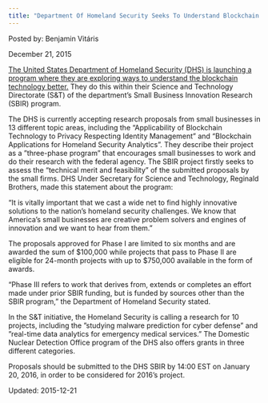 ```yaml
---
title: "Department Of Homeland Security Seeks To Understand Blockchain Tech"
---
```


Posted by: Benjamin Vitáris 

<span>December 21, 2015</span>

<p><a href="http://www.coindesk.com/department-of-homeland-security-calls-for-blockchain-research/">The United States Department of Homeland Security (DHS) is launching a program where they are exploring ways to understand the blockchain technology better.</a> They do this within their Science and Technology Directorate (S&amp;T) of the department’s Small Business Innovation Research (SBIR) program.</p>
<p>The DHS is currently accepting research proposals from small businesses in 13 different topic areas, including the &#8220;Applicability of Blockchain Technology to Privacy Respecting Identity Management&#8221; and &#8220;Blockchain Applications for Homeland Security Analytics&#8221;. They describe their project as a ”three-phase program” that encourages small businesses to work and do their research with the federal agency. The SBIR project firstly seeks to assess the &#8220;technical merit and feasibility&#8221; of the submitted proposals by the small firms. DHS Under Secretary for Science and Technology, Reginald Brothers, made this statement about the program:</p>
<p>&#8220;It is vitally important that we cast a wide net to find highly innovative solutions to the nation&#8217;s homeland security challenges. We know that America&#8217;s small businesses are creative problem solvers and engines of innovation and we want to hear from them.&#8221;</p>
<p>The proposals approved for Phase I are limited to six months and are awarded the sum of $100,000 while projects that pass to Phase II are eligible for 24-month projects with up to $750,000 available in the form of awards.</p>
<p>&#8220;Phase III refers to work that derives from, extends or completes an effort made under prior SBIR funding, but is funded by sources other than the SBIR program,&#8221; the Department of Homeland Security stated.</p>
<p>In the S&amp;T initiative, the Homeland Security is calling a research for 10 projects, including the ”studying malware prediction for cyber defense” and ”real-time data analytics for emergency medical services.” The Domestic Nuclear Detection Office program of the DHS also offers grants in three different categories.</p>
<p>Proposals should be submitted to the DHS SBIR by 14:00 EST on January 20, 2016, in order to be considered for 2016&#8217;s project.</p>

Updated: 2015-12-21

